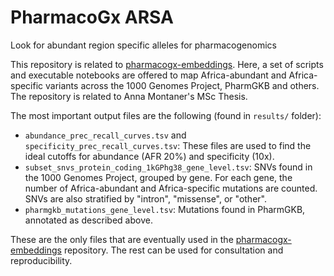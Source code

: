 # PharmacoGx ARSA
Look for abundant region specific alleles for pharmacogenomics

This repository is related to [pharmacogx-embeddings](https://github.com/ersilia-os/pharmacogx-embeddings). Here, a set of scripts and executable notebooks are offered to map Africa-abundant and Africa-specific variants across the 1000 Genomes Project, PharmGKB and others. The repository is related to Anna Montaner's MSc Thesis.

The most important output files are the following (found in `results/` folder):
* `abundance_prec_recall_curves.tsv` and `specificity_prec_recall_curves.tsv`: These files are used to find the ideal cutoffs for abundance (AFR 20%) and specificity (10x). 
* `subset_snvs_protein_coding_1kGPhg38_gene_level.tsv`: SNVs found in the 1000 Genomes Project, grouped by gene. For each gene, the number of Africa-abundant and Africa-specific mutations are counted. SNVs are also stratified by "intron", "missense", or "other".
* `pharmgkb_mutations_gene_level.tsv`: Mutations found in PharmGKB, annotated as described above.

These are the only files that are eventually used in the [pharmacogx-embeddings](https://github.com/ersilia-os/pharmacogx-embeddings) repository. The rest can be used for consultation and reproducibility.
